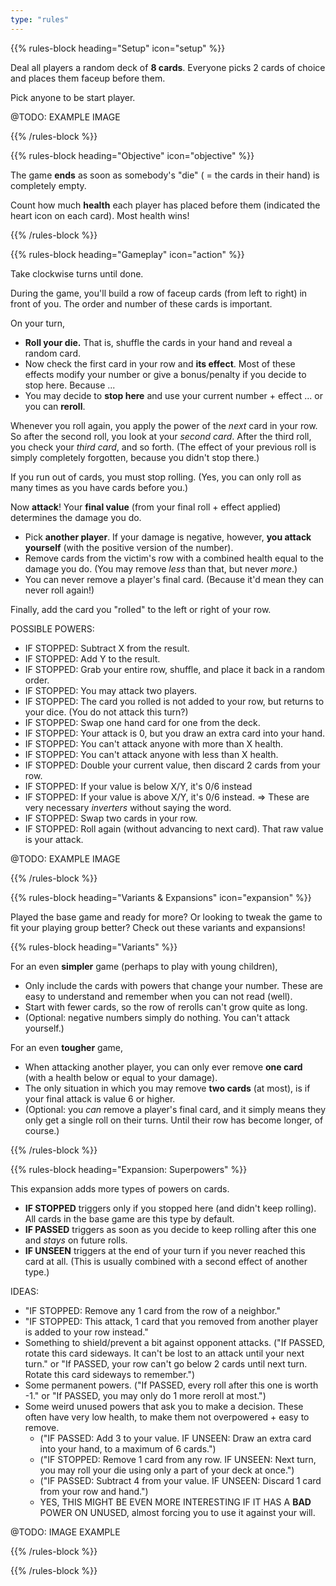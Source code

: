```yaml
---
type: "rules"
---
```


{{% rules-block heading="Setup" icon="setup" %}}

Deal all players a random deck of **8 cards**. Everyone picks 2 cards of choice and places them faceup before them.

Pick anyone to be start player.

@TODO: EXAMPLE IMAGE

{{% /rules-block %}}

{{% rules-block heading="Objective" icon="objective" %}}

The game **ends** as soon as somebody's "die" ( = the cards in their hand) is completely empty. 

Count how much **health** each player has placed before them (indicated the heart icon on each card). Most health wins!

{{% /rules-block %}}

{{% rules-block heading="Gameplay" icon="action" %}}

Take clockwise turns until done.

During the game, you'll build a row of faceup cards (from left to right) in front of you. The order and number of these cards is important.

On your turn,

* **Roll your die.** That is, shuffle the cards in your hand and reveal a random card.
* Now check the first card in your row and **its effect**. Most of these effects modify your number or give a bonus/penalty if you decide to stop here. Because ...
* You may decide to **stop here** and use your current number + effect ... or you can **reroll**. 

Whenever you roll again, you apply the power of the _next_ card in your row. So after the second roll, you look at your _second card_. After the third roll, you check your _third card_, and so forth. (The effect of your previous roll is simply completely forgotten, because you didn't stop there.)

If you run out of cards, you must stop rolling. (Yes, you can only roll as many times as you have cards before you.)

Now **attack**! Your **final value** (from your final roll + effect applied) determines the damage you do.

* Pick **another player**. If your damage is negative, however, **you attack yourself** (with the positive version of the number).
* Remove cards from the victim's row with a combined health equal to the damage you do. (You may remove _less_ than that, but never _more_.)
* You can never remove a player's final card. (Because it'd mean they can never roll again!)

Finally, add the card you "rolled" to the left or right of your row.

POSSIBLE POWERS:
* IF STOPPED: Subtract X from the result.
* IF STOPPED: Add Y to the result.
* IF STOPPED: Grab your entire row, shuffle, and place it back in a random order.
* IF STOPPED: You may attack two players.
* IF STOPPED: The card you rolled is not added to your row, but returns to your dice. (You do not attack this turn?) 
* IF STOPPED: Swap one hand card for one from the deck.
* IF STOPPED: Your attack is 0, but you draw an extra card into your hand.
* IF STOPPED: You can't attack anyone with more than X health.
* IF STOPPED: You can't attack anyone with less than X health.
* IF STOPPED: Double your current value, then discard 2 cards from your row.
* IF STOPPED: If your value is below X/Y, it's 0/6 instead
* IF STOPPED: If your value is above X/Y, it's 0/6 instead. => These are very necessary _inverters_ without saying the word.
* IF STOPPED: Swap two cards in your row.
* IF STOPPED: Roll again (without advancing to next card). That raw value is your attack.


@TODO: EXAMPLE IMAGE

{{% /rules-block %}}

{{% rules-block heading="Variants & Expansions" icon="expansion" %}}

Played the base game and ready for more? Or looking to tweak the game to fit your playing group better? Check out these variants and expansions!

{{% rules-block heading="Variants" %}}

For an even **simpler** game (perhaps to play with young children),
* Only include the cards with powers that change your number. These are easy to understand and remember when you can not read (well).
* Start with fewer cards, so the row of rerolls can't grow quite as long.
* (Optional: negative numbers simply do nothing. You can't attack yourself.)

For an even **tougher** game,
* When attacking another player, you can only ever remove **one card** (with a health below or equal to your damage).
* The only situation in which you may remove **two cards** (at most), is if your final attack is value 6 or higher.
* (Optional: you _can_ remove a player's final card, and it simply means they only get a single roll on their turns. Until their row has become longer, of course.)

{{% /rules-block %}}

{{% rules-block heading="Expansion: Superpowers" %}}

This expansion adds more types of powers on cards.

* **IF STOPPED** triggers only if you stopped here (and didn't keep rolling). All cards in the base game are this type by default.
* **IF PASSED** triggers as soon as you decide to keep rolling after this one and _stays_ on future rolls.
* **IF UNSEEN** triggers at the end of your turn if you never reached this card at all. (This is usually combined with a second effect of another type.)

IDEAS:
* "IF STOPPED: Remove any 1 card from the row of a neighbor."
* "IF STOPPED: This attack, 1 card that you removed from another player is added to your row instead."
* Something to shield/prevent a bit against opponent attacks. ("If PASSED, rotate this card sideways. It can't be lost to an attack until your next turn." or "If PASSED, your row can't go below 2 cards until next turn. Rotate this card sideways to remember.")
* Some permanent powers. ("If PASSED, every roll after this one is worth -1." or "If PASSED, you may only do 1 more reroll at most.")
* Some weird unused powers that ask you to make a decision. These often have very low health, to make them not overpowered + easy to remove.
  * ("IF PASSED: Add 3 to your value. IF UNSEEN: Draw an extra card into your hand, to a maximum of 6 cards.")
  * ("IF STOPPED: Remove 1 card from any row. IF UNSEEN: Next turn, you may roll your die using only a part of your deck at once.")
  * ("IF PASSED: Subtract 4 from your value. IF UNSEEN: Discard 1 card from your row and hand.")
  * YES, THIS MIGHT BE EVEN MORE INTERESTING IF IT HAS A **BAD** POWER ON UNUSED, almost forcing you to use it against your will.

@TODO: IMAGE EXAMPLE

{{% /rules-block %}}

{{% /rules-block %}}

